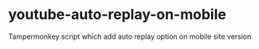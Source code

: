 # youtube-auto-replay-on-mobile
Tampermonkey script which add auto replay option on mobile site version
